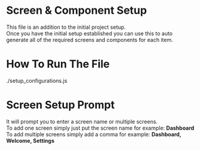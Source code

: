 # Screen & Component Setup 
This file is an addition to the initial project setup.<br> 
Once you have the initial setup established you can use this to auto generate all of the required screens and components for each item. 

# How To Run The File
./setup_configurations.js

# Screen Setup Prompt 

It will prompt you to enter a screen name or multiple screens.<br>
To add one screen simply just put the screen name for example: <b>Dashboard</b><br>
To add multiple screens simply add a comma for example: <b>Dashboard, Welcome, Settings</b>
